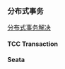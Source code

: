 ### 分布式事务
[分布式事务解决](https://mp.weixin.qq.com/s/wisC2INh3ex-9plM1N-e-A)
#### TCC Transaction
#### Seata